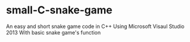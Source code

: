 # small-C-snake-game
An easy and short snake game code in C++
Using Microsoft Visaul Studio 2013
With basic snake game's function 
